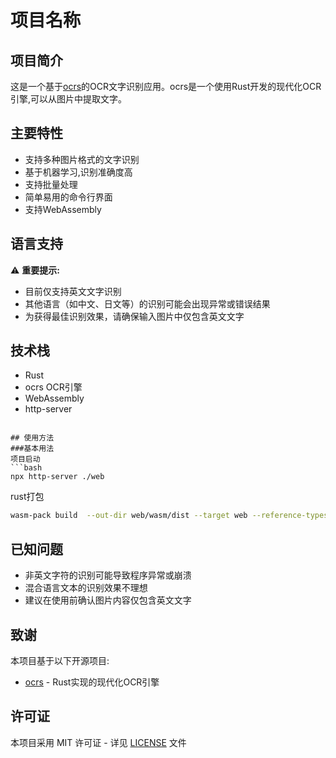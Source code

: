 # 项目名称

## 项目简介
这是一个基于[ocrs](https://github.com/robertknight/ocrs)的OCR文字识别应用。ocrs是一个使用Rust开发的现代化OCR引擎,可以从图片中提取文字。

## 主要特性
- 支持多种图片格式的文字识别
- 基于机器学习,识别准确度高
- 支持批量处理
- 简单易用的命令行界面
- 支持WebAssembly

## 语言支持
⚠️ **重要提示:**
- 目前仅支持英文文字识别
- 其他语言（如中文、日文等）的识别可能会出现异常或错误结果
- 为获得最佳识别效果，请确保输入图片中仅包含英文文字

## 技术栈
- Rust
- ocrs OCR引擎
- WebAssembly
- http-server
```

## 使用方法
###基本用法
项目启动
```bash
npx http-server ./web
```
rust打包
```bash
wasm-pack build  --out-dir web/wasm/dist --target web --reference-types --weak-refs
```


## 已知问题
- 非英文字符的识别可能导致程序异常或崩溃
- 混合语言文本的识别效果不理想
- 建议在使用前确认图片内容仅包含英文文字

## 致谢
本项目基于以下开源项目:
- [ocrs](https://github.com/robertknight/ocrs) - Rust实现的现代化OCR引擎

## 许可证
本项目采用 MIT 许可证 - 详见 [LICENSE](LICENSE) 文件
